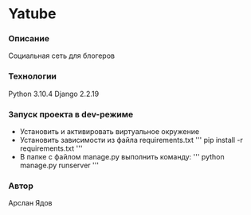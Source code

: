 # Yatube
### Описание
Социальная сеть для блогеров
### Технологии
Python 3.10.4
Django 2.2.19
### Запуск проекта в dev-режиме
- Установить и активировать виртуальное окружение
- Установить зависимости из файла requirements.txt
'''
pip install -r requirements.txt
'''
- В папке с файлом manage.py выполнить команду:
'''
python manage.py runserver
'''
### Автор
Арслан Ядов
